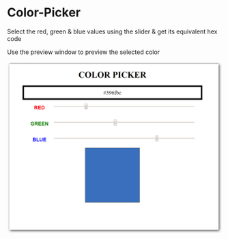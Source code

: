 # Color-Picker

Select the red, green & blue values using the slider & get its equivalent hex code

Use the preview window to preview the selected color

![Screenshot](colorPicker.png)